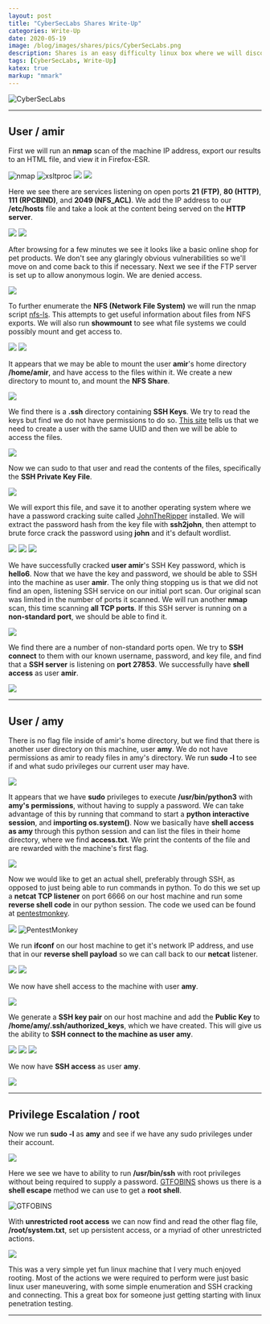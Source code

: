 ```yaml
---
layout: post
title: "CyberSecLabs Shares Write-Up"
categories: Write-Up
date: 2020-05-19
image: /blog/images/shares/pics/CyberSecLabs.png
description: Shares is an easy difficulty linux box where we will discover and mount a Network File System, export and crack SSH keys, leverage sudo privileges to run python as another user, and use a SSH shell escape method to obtain root access.
tags: [CyberSecLabs, Write-Up]
katex: true
markup: "mmark"
---
```


![CyberSecLabs](/blog/images/shares/pics/CyberSecLabs.png#center)

***

## User / amir

First we will run an **nmap** scan of the machine IP address, export our results to an HTML file, and view it in Firefox-ESR.

![nmap](/blog/images/shares/pics/amir/1.png)
![xsltproc](/blog/images/shares/pics/amir/2.png)
![](/blog/images/shares/pics/amir/3.png)
![](/blog/images/shares/pics/amir/4.png)

Here we see there are services listening on open ports **21 (FTP)**, **80 (HTTP)**, **111 (RPCBIND)**, and **2049 (NFS_ACL)**. We add the IP address to our **/etc/hosts** file and take a look at the content being served on the **HTTP server**.

![](/blog/images/shares/pics/amir/5.png)
![](/blog/images/shares/pics/amir/6.png)

After browsing for a few minutes we see it looks like a basic online shop for pet products. We don't see any glaringly obvious vulnerabilities so we'll move on and come back to this if necessary. Next we see if the FTP server is set up to allow anonymous login. We are denied access.

![](/blog/images/shares/pics/amir/7.png)

To further enumerate the **NFS (Network File System)** we will run the nmap script [nfs-ls](https://nmap.org/nsedoc/scripts/nfs-ls.html). This attempts to get useful information about files from NFS exports. We will also run **showmount** to see what file systems we could possibly mount and get access to.

![](/blog/images/shares/pics/amir/8.png)
![](/blog/images/shares/pics/amir/9.png)

It appears that we may be able to mount the user **amir**'s home directory **/home/amir**, and have access to the files within it. We create a new directory to mount to, and mount the **NFS Share**.

![](/blog/images/shares/pics/amir/10.png)

We find there is a **.ssh** directory containing **SSH Keys**. We try to read the keys but find we do not have permissions to do so. [This site](https://book.hacktricks.xyz/pentesting/nfs-service-pentesting#permissions) tells us that we need to create a user with the same UUID and then we will be able to access the files. 

![](/blog/images/shares/pics/amir/11.png)

Now we can sudo to that user and read the contents of the files, specifically the **SSH Private Key File**.

![](/blog/images/shares/pics/amir/12.png)

We will export this file, and save it to another operating system where we have a password cracking suite called [JohnTheRipper](https://github.com/magnumripper/JohnTheRipper) installed. We will extract the password hash from the key file with **ssh2john**, then attempt to brute force crack the password using **john** and it's default wordlist.

![](/blog/images/shares/pics/amir/13.png)
![](/blog/images/shares/pics/amir/13_a_ssh2john.png)
![](/blog/images/shares/pics/amir/13_b_john.png)

We have successfully cracked **user amir**'s SSH Key password, which is **hello6**. Now that we have the key and password, we should be able to SSH into the machine as user **amir**. The only thing stopping us is that we did not find an open, listening SSH service on our initial port scan. Our original scan was limited in the number of ports it scanned. We will run another **nmap** scan, this time scanning **all TCP ports**. If this SSH server is running on a **non-standard port**, we should be able to find it.

![](/blog/images/shares/pics/amir/14.png)

We find there are a number of non-standard ports open. We try to **SSH connect** to them with our known username, password, and key file, and find that a **SSH server** is listening on **port 27853**. We successfully have **shell access** as user **amir**.

![](/blog/images/shares/pics/amir/15.png)

***

## User / amy

There is no flag file inside of amir's home directory, but we find that there is another user directory on this machine, user **amy**. We do not have permissions as amir to ready files in amy's directory. We run **sudo -l** to see if and what sudo privileges our current user may have.

![](/blog/images/shares/pics/amy/1.png)

It appears that we have **sudo** privileges to execute **/usr/bin/python3** with **amy's permissions**, without having to supply a password. We can take advantage of this by running that command to start a **python interactive session**, and **importing os.system()**. Now we basically have **shell access as amy** through this python session and can list the files in their home directory, where we find **access.txt**. We print the contents of the file and are rewarded with the machine's first flag.

![](/blog/images/shares/pics/amy/2.png)

Now we would like to get an actual shell, preferably through SSH, as opposed to just being able to run commands in python. To do this we set up a **netcat TCP listener** on port 6666 on our host machine and run some **reverse shell code** in our python session. The code we used can be found at [pentestmonkey](http://pentestmonkey.net/cheat-sheet/shells/reverse-shell-cheat-sheet).

![](/blog/images/shares/pics/amy/3.png)
![PentestMonkey](/blog/images/shares/pics/amy/4.png)

We run **ifconf** on our host machine to get it's network IP address, and use that in our **reverse shell payload** so we can call back to our **netcat** listener.

![](/blog/images/shares/pics/amy/5.png)
![](/blog/images/shares/pics/amy/6.png)

We now have shell access to the machine with user **amy**.

![](/blog/images/shares/pics/amy/7.png)

We generate a **SSH key pair** on our host machine and add the **Public Key** to **/home/amy/.ssh/authorized_keys**, which we have created. This will give us the ability to **SSH connect to the machine as user amy**.

![](/blog/images/shares/pics/amy/8.png)
![](/blog/images/shares/pics/amy/9.png)
![](/blog/images/shares/pics/amy/10.png)

We now have **SSH access** as user **amy**.

![](/blog/images/shares/pics/amy/11.png)

***

## Privilege Escalation / root

Now we run **sudo -l** as **amy** and see if we have any sudo privileges under their account.

![](/blog/images/shares/pics/root/1.png)

Here we see we have to ability to run **/usr/bin/ssh** with root privileges without being required to supply a password. [GTFOBINS](https://gtfobins.github.io/gtfobins/ssh/) shows us there is a  **shell escape** method we can use to get a **root shell**.

![GTFOBINS](/blog/images/shares/pics/root/2.png)

With **unrestricted root access** we can now find and read the other flag file, **/root/system.txt**, set up persistent access, or a myriad of other unrestricted actions.

![](/blog/images/shares/pics/root/3.png)

This was a very simple yet fun linux machine that I very much enjoyed rooting. Most of the actions we were required to perform were just basic linux user maneuvering, with some simple enumeration and SSH cracking and connecting. This a great box for someone just getting starting with linux penetration testing.

***
